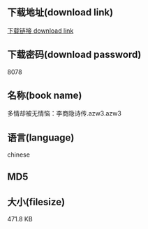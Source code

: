 ## 下载地址(download link)
[下载链接 download link](https://tutu365.netlify.app/?s=%E5%A4%9A%E6%83%85%E5%8D%B4%E8%A2%AB%E6%97%A0%E6%83%85%E6%81%BC%EF%BC%9A%E6%9D%8E%E5%95%86%E9%9A%90%E8%AF%97%E4%BC%A0.azw3)

## 下载密码(download password)
8078

## 名称(book name)
多情却被无情恼：李商隐诗传.azw3.azw3

## 语言(language)
chinese

## MD5


## 大小(filesize)
471.8 KB
